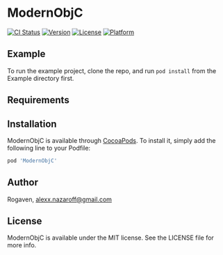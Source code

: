 # ModernObjC

[![CI Status](https://img.shields.io/travis/Rogaven/ModernObjC.svg?style=flat)](https://travis-ci.org/Rogaven/ModernObjC)
[![Version](https://img.shields.io/cocoapods/v/ModernObjC.svg?style=flat)](https://cocoapods.org/pods/ModernObjC)
[![License](https://img.shields.io/cocoapods/l/ModernObjC.svg?style=flat)](https://cocoapods.org/pods/ModernObjC)
[![Platform](https://img.shields.io/cocoapods/p/ModernObjC.svg?style=flat)](https://cocoapods.org/pods/ModernObjC)

## Example

To run the example project, clone the repo, and run `pod install` from the Example directory first.

## Requirements

## Installation

ModernObjC is available through [CocoaPods](https://cocoapods.org). To install
it, simply add the following line to your Podfile:

```ruby
pod 'ModernObjC'
```

## Author

Rogaven, alexx.nazaroff@gmail.com

## License

ModernObjC is available under the MIT license. See the LICENSE file for more info.

